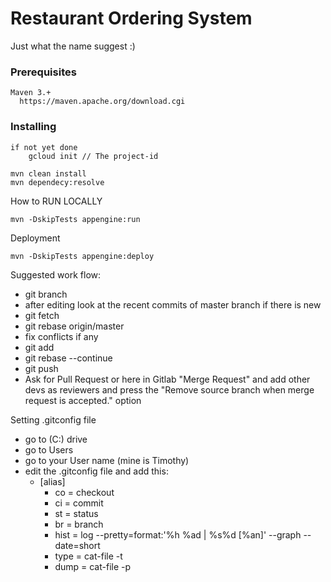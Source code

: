 # Restaurant Ordering System

Just what the name suggest :) 


### Prerequisites

	Maven 3.+
	  https://maven.apache.org/download.cgi
	


### Installing
	
	if not yet done
 		gcloud init // The project-id
	
	mvn clean install
	mvn dependecy:resolve
	    

   How to RUN LOCALLY
    

    mvn -DskipTests appengine:run
    
   Deployment
    
    mvn -DskipTests appengine:deploy


Suggested work flow:
  - git branch <feature name>
  - after editing look at the recent commits of master branch if there is new
  - git fetch
  - git rebase origin/master
  - fix conflicts if any
  - git add
  - git rebase --continue
  - git push
  - Ask for Pull Request or here in Gitlab "Merge Request" and add other devs as reviewers and press the "Remove source branch when merge request is accepted." option

  Setting .gitconfig file
  - go to (C:) drive
  - go to Users
  - go to your User name (mine is Timothy)
  - edit the .gitconfig file and add this:
      - [alias]
        - co = checkout
        - ci = commit
        - st = status
        - br = branch
        - hist = log --pretty=format:'%h %ad | %s%d [%an]' --graph --date=short
        - type = cat-file -t
        - dump = cat-file -p
